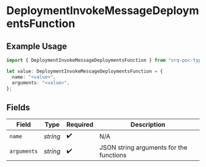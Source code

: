 # DeploymentInvokeMessageDeploymentsFunction

## Example Usage

```typescript
import { DeploymentInvokeMessageDeploymentsFunction } from "orq-poc-typescript-multi-env-version/models/operations";

let value: DeploymentInvokeMessageDeploymentsFunction = {
  name: "<value>",
  arguments: "<value>",
};
```

## Fields

| Field                                   | Type                                    | Required                                | Description                             |
| --------------------------------------- | --------------------------------------- | --------------------------------------- | --------------------------------------- |
| `name`                                  | *string*                                | :heavy_check_mark:                      | N/A                                     |
| `arguments`                             | *string*                                | :heavy_check_mark:                      | JSON string arguments for the functions |
